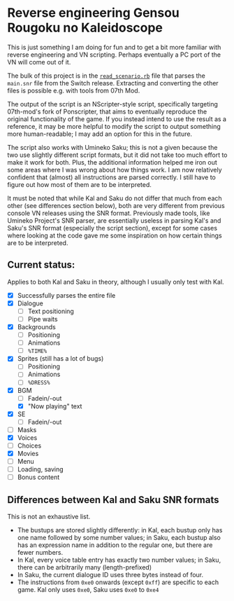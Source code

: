 # Reverse engineering Gensou Rougoku no Kaleidoscope

This is just something I am doing for fun and to get a bit more familiar with reverse engineering and VN scripting. Perhaps eventually a PC port of the VN will come out of it.

The bulk of this project is in the [`read_scenario.rb`](https://gitlab.com/Neurochitin/kaleido/-/blob/saku/snr-reader/read_scenario.rb) file that parses the `main.snr` file from the Switch release. Extracting and converting the other files is possible e.g. with tools from 07th Mod.

The output of the script is an NScripter-style script, specifically targeting 07th-mod's fork of Ponscripter, that aims to eventually reproduce the original functionality of the game. If you instead intend to use the result as a reference, it may be more helpful to modify the script to output something more human-readable; I may add an option for this in the future.

The script also works with Umineko Saku; this is not a given because the two use slightly different script formats, but it did not take too much effort to make it work for both. Plus, the additional information helped me iron out some areas where I was wrong about how things work. I am now relatively confident that (almost) all instructions are parsed correctly. I still have to figure out how most of them are to be interpreted.

It must be noted that while Kal and Saku do not differ that much from each other (see differences section below), both are very different from previous console VN releases using the SNR format. Previously made tools, like Umineko Project's SNR parser, are essentially useless in parsing Kal's and Saku's SNR format (especially the script section), except for some cases where looking at the code gave me some inspiration on how certain things are to be interpreted.

## Current status:

Applies to both Kal and Saku in theory, although I usually only test with Kal.

 - [x] Successfully parses the entire file
 - [x] Dialogue
   - [ ] Text positioning
   - [ ] Pipe waits
 - [x] Backgrounds
   - [ ] Positioning
   - [ ] Animations
   - [ ] `%TIME%`
 - [x] Sprites (still has a lot of bugs)
   - [ ] Positioning
   - [ ] Animations
   - [ ] `%DRESS%`
 - [x] BGM
   - [ ] Fadein/-out
   - [x] "Now playing" text
 - [x] SE
   - [ ] Fadein/-out
 - [ ] Masks
 - [x] Voices
 - [ ] Choices
 - [x] Movies
 - [ ] Menu
 - [ ] Loading, saving
 - [ ] Bonus content

## Differences between Kal and Saku SNR formats

This is not an exhaustive list.

- The bustups are stored slightly differently: in Kal, each bustup only has one name followed by some number values; in Saku, each bustup also has an expression name in addition to the regular one, but there are fewer numbers.
- In Kal, every voice table entry has exactly two number values; in Saku, there can be arbitrarily many (length-prefixed)
- In Saku, the current dialogue ID uses three bytes instead of four.
- The instructions from `0xe0` onwards (except `0xff`) are specific to each game. Kal only uses `0xe0`, Saku uses `0xe0` to `0xe4`
